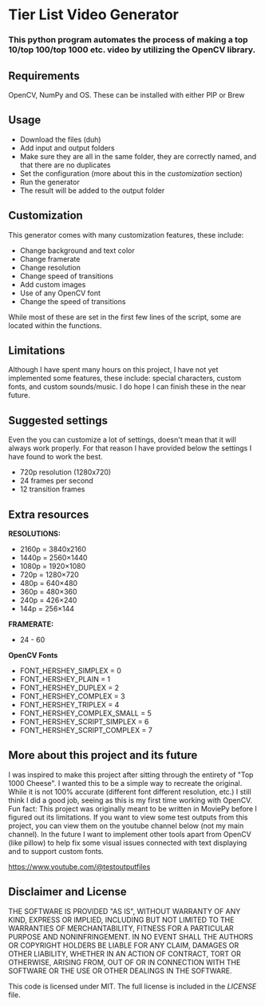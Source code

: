 # Tier List Video Generator

### This python program automates the process of making a top 10/top 100/top 1000 etc. video by utilizing the OpenCV library.

## Requirements

OpenCV, NumPy and OS. These can be installed with either PIP or Brew

## Usage

- Download the files (duh)
- Add input and output folders
- Make sure they are all in the same folder, they are correctly named, and that there are no duplicates
- Set the configuration (more about this in the _customization_ section)
- Run the generator
- The result will be added to the output folder

## Customization

This generator comes with many customization features, these include:

- Change background and text color
- Change framerate
- Change resolution
- Change speed of transitions
- Add custom images
- Use of any OpenCV font
- Change the speed of transitions

While most of these are set in the first few lines of the script, some are located within the functions.

## Limitations

Although I have spent many hours on this project, I have not yet implemented some features, these include: special characters, custom fonts, and custom sounds/music. I do hope I can finish these in the near future.

## Suggested settings

Even the you can customize a lot of settings, doesn't mean that it will always work properly. For that reason I have provided below the settings I have found to work the best.

- 720p resolution (1280x720)
- 24 frames per second
- 12 transition frames

## Extra resources

**RESOLUTIONS:**

- 2160p = 3840x2160
- 1440p = 2560×1440
- 1080p = 1920×1080
- 720p = 1280×720
- 480p = 640×480
- 360p = 480×360
- 240p = 426×240
- 144p = 256×144

**FRAMERATE:**

- 24 - 60

**OpenCV Fonts**

- FONT_HERSHEY_SIMPLEX = 0
- FONT_HERSHEY_PLAIN = 1
- FONT_HERSHEY_DUPLEX = 2
- FONT_HERSHEY_COMPLEX = 3
- FONT_HERSHEY_TRIPLEX = 4
- FONT_HERSHEY_COMPLEX_SMALL = 5
- FONT_HERSHEY_SCRIPT_SIMPLEX = 6
- FONT_HERSHEY_SCRIPT_COMPLEX = 7

## More about this project and its future

I was inspired to make this project after sitting through the entirety of "Top 1000 Cheese". I wanted this to be a simple way to recreate the original. While it is not 100% accurate (different font different resolution, etc.) I still think I did a good job, seeing as this is my first time working with OpenCV. Fun fact: This project was originally meant to be written in MoviePy before I figured out its limitations. If you want to view some test outputs from this project, you can view them on the youtube channel below (not my main channel). In the future I want to implement other tools apart from OpenCV (like pillow) to help fix some visual issues connected with text displaying and to support custom fonts.

https://www.youtube.com/@testoutputfiles

## Disclaimer and License

THE SOFTWARE IS PROVIDED "AS IS", WITHOUT WARRANTY OF ANY KIND, EXPRESS OR
IMPLIED, INCLUDING BUT NOT LIMITED TO THE WARRANTIES OF MERCHANTABILITY,
FITNESS FOR A PARTICULAR PURPOSE AND NONINFRINGEMENT. IN NO EVENT SHALL THE
AUTHORS OR COPYRIGHT HOLDERS BE LIABLE FOR ANY CLAIM, DAMAGES OR OTHER
LIABILITY, WHETHER IN AN ACTION OF CONTRACT, TORT OR OTHERWISE, ARISING FROM,
OUT OF OR IN CONNECTION WITH THE SOFTWARE OR THE USE OR OTHER DEALINGS IN THE
SOFTWARE.

This code is licensed under MIT. The full license is included in the _LICENSE_ file.
